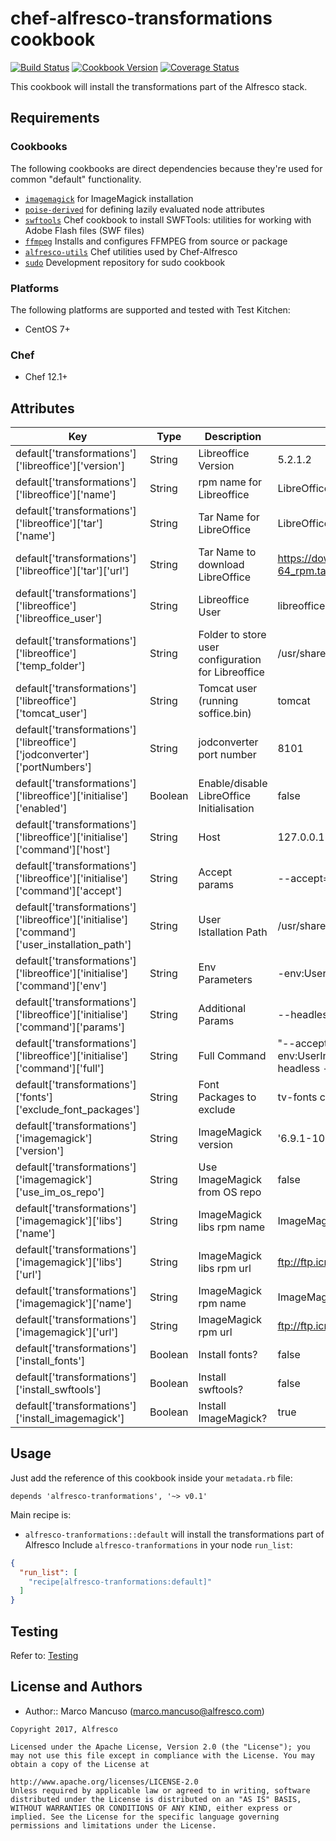 # chef-alfresco-transformations cookbook
[![Build Status](https://travis-ci.org/Alfresco/chef-alfresco-transformations.svg)](https://travis-ci.org/Alfresco/chef-alfresco-transformations?branch=master)
[![Cookbook Version](http://img.shields.io/cookbook/v/alfresco-tranformations.svg)](https://github.com/Alfresco/chef-alfresco-transformations)
[![Coverage Status](https://coveralls.io/repos/github/Alfresco/chef-alfresco-transformations/badge.svg?branch=master)](https://coveralls.io/github/Alfresco/chef-alfresco-transformations?branch=master)

This cookbook will install the transformations part of the Alfresco stack.

## Requirements

### Cookbooks

The following cookbooks are direct dependencies because they're used for common "default" functionality.

- [`imagemagick`](https://github.com/someara/imagemagick) for ImageMagick installation
- [`poise-derived`](https://github.com/poise/poise-derived) for defining lazily evaluated node attributes
- [`swftools`](https://github.com/fnichol/chef-swftools) Chef cookbook to install SWFTools: utilities for working with Adobe Flash files (SWF files)
- [`ffmpeg`](https://github.com/djoos-cookbooks/ffmpeg) Installs and configures FFMPEG from source or package
- [`alfresco-utils`](https://github.com/Alfresco/chef-alfresco-utils) Chef utilities used by Chef-Alfresco
- [`sudo`](https://github.com/chef-cookbooks/sudo) Development repository for sudo cookbook

### Platforms

The following platforms are supported and tested with Test Kitchen:

- CentOS 7+

### Chef

- Chef 12.1+

## Attributes

| Key | Type | Description | Default |
|-----|------|-------------|---------|
| default['transformations']['libreoffice']['version'] | String | Libreoffice Version | 5.2.1.2  |
| default['transformations']['libreoffice']['name'] | String | rpm name for Libreoffice | LibreOffice_5.2.1.2_Linux_x86-64_rpm |
| default['transformations']['libreoffice']['tar']['name'] | String | Tar Name for LibreOffice | LibreOffice_5.2.1.2_Linux_x86-64_rpm.tar.gz |
| default['transformations']['libreoffice']['tar']['url']  | String | Tar Name to download LibreOffice |  https://downloadarchive.documentfoundation.org/libreoffice/old/5.2.1.2/rpm/x86_64/LibreOffice_5.2.1.2_Linux_x86-64_rpm.tar.gz |
| default['transformations']['libreoffice']['libreoffice_user'] | String | Libreoffice User |  libreoffice |
| default['transformations']['libreoffice']['temp_folder'] | String  |  Folder to store user configuration for Libreoffice |  /usr/share/tomcat/alfresco/temp |
| default['transformations']['libreoffice']['tomcat_user'] | String  | Tomcat user (running soffice.bin) | tomcat |
| default['transformations']['libreoffice']['jodconverter']['portNumbers']  | String  | jodconverter port number |  8101 |
| default['transformations']['libreoffice']['initialise']['enabled']  | Boolean  | Enable/disable LibreOffice Initialisation |  false |
| default['transformations']['libreoffice']['initialise']['command']['host'] | String | Host | 127.0.0.1
| default['transformations']['libreoffice']['initialise']['command']['accept'] | String | Accept params | --accept=socket,host=127.0.0.1,port=8101;urp;StarOffice.ServiceManager
| default['transformations']['libreoffice']['initialise']['command']['user_installation_path'] | String | User Istallation Path | /usr/share/tomcat/alfresco/temp/.jodconverter_socket_host-127.0.0.1_port-8101
| default['transformations']['libreoffice']['initialise']['command']['env'] | String | Env Parameters | -env:UserInstallation=file:///usr/share/tomcat/alfresco/temp/.jodconverter_socket_host-127.0.0.1_port-8101
| default['transformations']['libreoffice']['initialise']['command']['params'] | String | Additional Params | --headless --nocrashreport --nodefault --nofirststartwizard --nolockcheck --nologo --norestore
| default['transformations']['libreoffice']['initialise']['command']['full'] | String | Full Command | "--accept=socket,host=127.0.0.1,port=8101;urp;StarOffice.ServiceManager" -env:UserInstallation=file:///usr/share/tomcat/alfresco/temp/.jodconverter_socket_host-127.0.0.1_port-8101 --headless --nocrashreport --nodefault --nofirststartwizard --nolockcheck --nologo —norestore
| default['transformations']['fonts']['exclude_font_packages'] | String | Font Packages to exclude | tv-fonts chkfontpath pagul-fonts\*
| default['transformations']['imagemagick']['version'] | String | ImageMagick version |  '6.9.1-10'
| default['transformations']['imagemagick']['use_im_os_repo'] | String | Use ImageMagick from OS repo | false
| default['transformations']['imagemagick']['libs']['name'] | String | ImageMagick libs rpm name | ImageMagick-libs-6.9.1-10.x86_64.rpm
| default['transformations']['imagemagick']['libs']['url'] | String | ImageMagick libs rpm url | ftp://ftp.icm.edu.pl/vol/rzm4/ImageMagick/linux/CentOS/x86_64/ImageMagick-libs-6.9.1-10.x86_64.rpm
| default['transformations']['imagemagick']['name'] | String | ImageMagick rpm name | ImageMagick-6.9.1-10.x86_64.rpm
| default['transformations']['imagemagick']['url'] | String | ImageMagick rpm url | ftp://ftp.icm.edu.pl/vol/rzm4/ImageMagick/linux/CentOS/x86_64/ImageMagick-6.9.1-10.x86_64.rpm
| default['transformations']['install_fonts'] | Boolean | Install fonts? | false
| default['transformations']['install_swftools'] | Boolean | Install swftools? | false
| default['transformations']['install_imagemagick'] | Boolean | Install ImageMagick? | true


## Usage

Just add the reference of this cookbook inside your `metadata.rb` file:

```
depends 'alfresco-tranformations', '~> v0.1'
```

Main recipe is:

- `alfresco-tranformations::default` will install the transformations part of Alfresco
Include `alfresco-tranformations` in your node `run_list`:

```json
{
  "run_list": [
    "recipe[alfresco-tranformations:default]"
  ]
}
```
## Testing
Refer to: [Testing](./TESTING.md)
## License and Authors

- Author:: Marco Mancuso (<marco.mancuso@alfresco.com>)

```text
Copyright 2017, Alfresco

Licensed under the Apache License, Version 2.0 (the "License"); you may not use this file except in compliance with the License. You may obtain a copy of the License at

http://www.apache.org/licenses/LICENSE-2.0
Unless required by applicable law or agreed to in writing, software distributed under the License is distributed on an "AS IS" BASIS, WITHOUT WARRANTIES OR CONDITIONS OF ANY KIND, either express or implied. See the License for the specific language governing permissions and limitations under the License.
```
